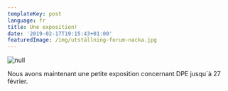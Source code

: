 ```yaml
---
templateKey: post
language: fr
title: Une exposition!
date: '2019-02-17T19:15:43+01:00'
featuredImage: /img/utställning-forum-nacka.jpg
---
```

![null](/img/utställning-forum-nacka.jpg)

Nous avons  maintenant une petite exposition concernant DPE jusqu´à 27 février.
